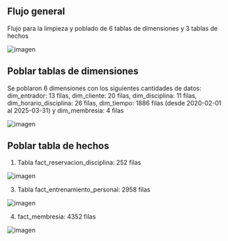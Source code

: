 ## Flujo general 
Flujo para la limpieza y poblado de 6 tablas de dimensiones y 3 tablas de hechos

![imagen](https://github.com/user-attachments/assets/492b85be-16f9-4f2a-b641-309736cf9bfc)

## Poblar tablas de dimensiones
Se poblaron 6 dimensiones con los siguientes cantidades de datos:
dim_entrador: 13 filas, dim_cliente: 20 filas, dim_disciplina: 11 filas, dim_horario_disciplina: 26 filas, dim_tiempo: 1886 filas (desde 2020-02-01 al 2025-03-31) y dim_membresia: 4 filas

![imagen](https://github.com/user-attachments/assets/a0298fab-e084-4d8c-80d7-1aab8d081705)

## Poblar tabla de hechos
1) Tabla fact_reservacion_disciplina: 252 filas

![imagen](https://github.com/user-attachments/assets/8eb3660f-7ea1-49b4-ada4-4079add26fd5)

3) Tabla fact_entrenamiento_personal: 2958 filas

![imagen](https://github.com/user-attachments/assets/450b3bfe-2619-4dcf-b562-0e19503da789)

4) fact_membresia: 4352 filas

![imagen](https://github.com/user-attachments/assets/5d4fb30b-42e7-4582-98dd-b8fcc04b5658)

